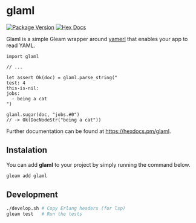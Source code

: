 # glaml

[![Package Version](https://img.shields.io/hexpm/v/glaml)](https://hex.pm/packages/glaml)
[![Hex Docs](https://img.shields.io/badge/hex-docs-ffaff3)](https://hexdocs.pm/glaml/)

Glaml is a simple Gleam wrapper around [yamerl](https://hex.pm/packages/yamerl) that enables your app to read YAML.

```gleam
import glaml

// ...

let assert Ok(doc) = glaml.parse_string("
test: 4
this-is-nil:
jobs:
  - being a cat
")

glaml.sugar(doc, "jobs.#0")
// -> Ok(DocNodeStr("being a cat"))
```

Further documentation can be found at <https://hexdocs.pm/glaml>.

## Instalation

You can add **glaml** to your project by simply running the command below.

```sh
gleam add glaml
```

## Development

```sh
./develop.sh # Copy Erlang headers (for lsp)
gleam test   # Run the tests
```
